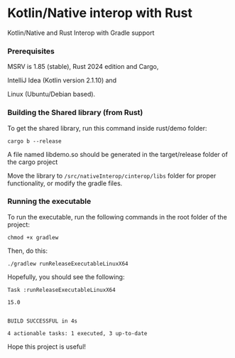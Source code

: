 # Kotlin/Native interop with Rust

Kotlin/Native and Rust Interop with Gradle support

### Prerequisites
MSRV is 1.85 (stable), Rust 2024 edition and Cargo,
 
IntelliJ Idea (Kotlin version 2.1.10) and

Linux (Ubuntu/Debian based).

### Building the Shared library (from Rust)
To get the shared library, run this command inside rust/demo folder:

```
cargo b --release
```

A file named libdemo.so should be generated in the
target/release folder of the cargo project

Move the library to ```/src/nativeInterop/cinterop/libs``` folder for proper functionality,
or modify the gradle files.

### Running the executable
To run the executable, run the following commands
in the root folder of the project:

```
chmod +x gradlew
```

Then, do this:

```
./gradlew runReleaseExecutableLinuxX64
```

Hopefully, you should see the following:

```console
Task :runReleaseExecutableLinuxX64

15.0


BUILD SUCCESSFUL in 4s

4 actionable tasks: 1 executed, 3 up-to-date
```


Hope this project is useful!
